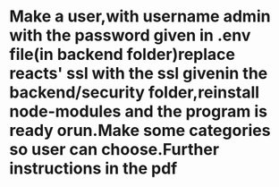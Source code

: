 # Make a user,with username admin with the password given in .env file(in backend folder)replace reacts' ssl with the ssl givenin the backend/security folder,reinstall node-modules and the program is ready orun.Make some categories so user can choose.Further instructions in the pdf

